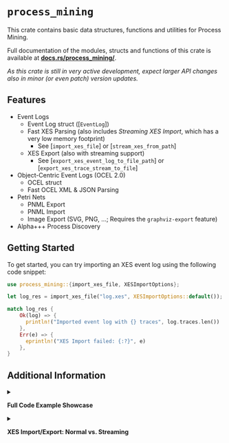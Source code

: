 # `process_mining`

This crate contains basic data structures, functions and utilities for Process Mining.

Full documentation of the modules, structs and functions of this crate is available at **[docs.rs/process_mining/](https://docs.rs/process_mining/)**.

_As this crate is still in very active development, expect larger API changes also in minor (or even patch) version updates._

## Features

- Event Logs
  - Event Log struct ([`EventLog`])
  - Fast XES Parsing (also includes _Streaming XES Import_, which has a very low memory footprint)
    - See [`import_xes_file`] or [`stream_xes_from_path`]
  - XES Export (also with streaming support)
    - See [`export_xes_event_log_to_file_path`] or [`export_xes_trace_stream_to_file`]
- Object-Centric Event Logs (OCEL 2.0)
  - OCEL struct
  - Fast OCEL XML & JSON Parsing
- Petri Nets
  - PNML Export
  - PNML Import
  - Image Export (SVG, PNG, ...; Requires the `graphviz-export` feature)
- Alpha+++ Process Discovery

## Getting Started

To get started, you can try importing an XES event log using the following code snippet:

```rust
use process_mining::{import_xes_file, XESImportOptions};

let log_res = import_xes_file("log.xes", XESImportOptions::default());

match log_res {
    Ok(log) => {
      println!("Imported event log with {} traces", log.traces.len())
    },
    Err(e) => {
      eprintln!("XES Import failed: {:?}", e)
    },
}

```

## Additional Information
<details>
<summary>

__Full Code Example Showcase__

</summary>

```rust,no_run
use std::{fs::File, io::BufReader, time::Instant};

use process_mining::{
    event_log::{
        activity_projection::EventLogActivityProjection,
        constants::ACTIVITY_NAME,
        export_xes::{export_xes_event_log_to_file_path, export_xes_trace_stream_to_file},
        import_xes::{build_ignore_attributes, XESImportOptions},
        stream_xes::stream_xes_from_path,
    },
    import_ocel_xml_file, import_xes_file, OCEL,
};

fn main() {
    let xes_path = "./src/event_log/tests/test_data/BPI Challenge 2018.xes.gz";

    // Parsing XES
    println!("==Parsing XES==");

    // Default XES parsing
    let now = Instant::now();
    let log = import_xes_file(xes_path, XESImportOptions::default()).unwrap();
    println!(
        "Parsed XES with {} cases in {:#?}",
        log.traces.len(),
        now.elapsed()
    );

    // Streaming XES Parsing (only counting number of traces)
    // Streaming enables very low memory consumption and sometimes also faster processing
    let now = Instant::now();
    let (mut trace_stream, _log_data) =
        stream_xes_from_path(xes_path, XESImportOptions::default()).unwrap();
    println!(
        "Streamed XES counting {} traces in {:#?} ",
        trace_stream.count(),
        now.elapsed()
    );

    // Streaming XES Parsing (constructing a primitive [EventLogActivityProjection])
    // Streaming enables very low memory consumption and sometimes also faster processing
    let now = Instant::now();
    let st_res = stream_xes_from_path(
        xes_path,
        XESImportOptions {
            ignore_event_attributes_except: Some(build_ignore_attributes(vec![ACTIVITY_NAME])),
            ignore_trace_attributes_except: Some(build_ignore_attributes(Vec::<&str>::new())),
            ignore_log_attributes_except: Some(build_ignore_attributes(Vec::<&str>::new())),
            ..XESImportOptions::default()
        },
    );
    match st_res {
        Ok((mut st, _log_data)) => {
            let projection: EventLogActivityProjection = (&mut st).into();
            if let Some(e) = st.check_for_errors() {
                eprintln!("Error: {}", e);
            }
            println!(
                "Streamed XES into Activity Projection ({} variants) in {:#?} (Only parsing concept:name event attributes)",
                projection.traces.len(),
                now.elapsed()
            );
        }
        Err(e) => {
            eprintln!("Error while streaming parsing: {}", e);
        }
    }

    // Writing XES
    println!("\n==Writing XES==");

    // Streaming: Stream-parsing XES and stream-writing XES to .xes.gz (with very low memory footprint!)
    let now = Instant::now();
    let (mut stream, log_data) =
        stream_xes_from_path(xes_path, XESImportOptions::default()).unwrap();
    let file = File::create("/tmp/streaming-export.xes.gz").unwrap();
    export_xes_trace_stream_to_file(stream.into_iter(), log_data, file, true).unwrap();
    println!("Streamed from .xes to .xes.gz in {:?}", now.elapsed());
    std::fs::remove_file("/tmp/streaming-export.xes.gz").unwrap();

    // First Parsing XES completely, then writing XES to .xes.gz file
    let now = Instant::now();
    let log = import_xes_file(xes_path, XESImportOptions::default()).unwrap();
    export_xes_event_log_to_file_path(&log, "/tmp/non-streaming-export.xes.gz").unwrap();
    println!("Read .xes & Wrote to .xes.gz in {:?} total", now.elapsed());
    std::fs::remove_file("/tmp/non-streaming-export.xes.gz").unwrap();


    // Parsing XML OCEL files:
    println!("\n==Parsing XML OCEL==");

    let now = Instant::now();
    let ocel = import_ocel_xml_file("./src/event_log/tests/test_data/order-management.xml");
    println!(
        "Imported OCEL2 XML with {} objects and {} events in {:#?}",
        ocel.objects.len(),
        ocel.events.len(),
        now.elapsed()
    );

    // Parsing JSON OCEL files
    println!("\n==Parsing JSON OCEL==");

    let now = Instant::now();
    let ocel: OCEL = serde_json::from_reader(BufReader::new(
        File::open("./src/event_log/tests/test_data/order-management.json").unwrap(),
    ))
    .unwrap();
    println!(
        "Imported OCEL2 JSON with {} objects and {} events in {:#?}",
        ocel.objects.len(),
        ocel.events.len(),
        now.elapsed()
    );
}
```

Example output:

```plain
==Parsing XES==
Parsed XES with 43809 cases in 12.643408724s
Streamed XES counting 43809 traces in 11.814082231s 
Streamed XES into Activity Projection (28457 variants) in 7.366106006s (Only parsing concept:name event attributes)

==Writing XES==
Streamed from .xes to .xes.gz in 22.778810621s
Read .xes & Wrote to .xes.gz in 20.944550225s total

==Parsing XML OCEL==
Imported OCEL2 XML with 10840 objects and 21008 events in 101.156023ms

==Parsing JSON OCEL==
Imported OCEL2 JSON with 10840 objects and 21008 events in 108.422759ms
```
</details>

<details>
<summary>

__XES Import/Export: Normal vs. Streaming__

</summary>

For the import/export of event logs, either the normal API (e.g., [`import_xes_file`]) or the streaming API (e.g., [`stream_xes_from_path`]) can be used.
Here, _streaming_ refers to supporting __iterators over traces__.

Internally, the XES import and export functionality is only implemented as a streaming version.
The normal API uses the streaming implementation under the hood to provide convenient wrappers for common situations (i.e., simply importing an XES file as a complete [`EventLog`] struct into memory).

When parsing, only a part of the input XES file containing log-level information will be parsed initially (specifically: parsing will stop before the first trace).
The rest is wrapped behind an iterator and only lazily parses until the next trace is available.

In most situations, there is no large performance difference between the normal and streaming API.
There is, however, a significant difference in memory consumption when importing large data: The streaming import/export functions only use the memory required for log-level information and the information of one trace (i.e., the _one_ trace which was last parsed).
Thus, the streaming methods also allow reading and writing XES event logs which do not fit into the system memory.

For example, if you want to transform trace attributes of an event log read from a large XES file and export the result as a file again, you can either:

1. Import the full event log, transform it, export it
2. Stream the full event log, transform the streamed traces in place, export the resulting trace stream

In such situations, streaming is clearly a better choice, as traces can easily be transformed individually.

__Difference in Memory Consumption__

For the [`BPI Challenge 2018`](https://data.4tu.nl/articles/dataset/BPI_Challenge_2018/12688355) Event Log XES file (`150.9 MiB` as a gzipped `.xes.gz` or `1.8 GB` as a plain `.xes`), parsing the log completely and then exporting it to a `.xes.gz` file uses up to `3.3 GB` of memory at peak.
When using the streaming functions for the XES import and export instead, the memory consumption peaks at only `5.7 MiB`


| Memory Usage without Streaming (`3.3GB`) | Memory Usage with Streaming (`5.7MiB`) 
:-------------------------:|:-------------------------:
[![Plot of Heap usage with a peak at 3.3GB](https://github.com/aarkue/rust-bridge-process-mining/assets/20766652/9ae3deb7-c28b-42e8-b22a-5901c70f505e)](https://github.com/aarkue/rust-bridge-process-mining/assets/20766652/9ae3deb7-c28b-42e8-b22a-5901c70f505e) | [![Plot of Heap usage with a peak at 5.7MiB](https://github.com/aarkue/rust-bridge-process-mining/assets/20766652/466dac4c-263f-4e6f-b9a3-db355dd4e603)](https://github.com/aarkue/rust-bridge-process-mining/assets/20766652/466dac4c-263f-4e6f-b9a3-db355dd4e603) 


</details>